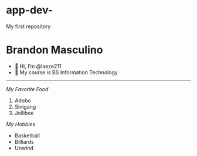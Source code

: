 # app-dev-
My first repository 
# Brandon Masculino
- 👋 Hi, I’m @laeze211
- 👀 My course is BS Information Technology
---------------------
*My Favorite Food*
1. Adobo
2. Sinigang
3. Jollibee

*My Hobbies*
- Basketball
- Billiards
- Unwind
